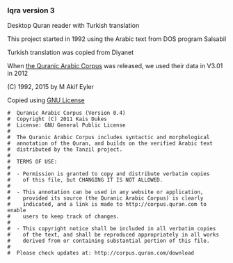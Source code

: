 ### Iqra version 3

Desktop Quran reader with Turkish translation

This project started in 1992 using the Arabic text from DOS program Salsabil

Turkish translation was copied from Diyanet

When [the Quranic Arabic Corpus](http://corpus.quran.com) was released, we used their data in V3.01 in 2012

(C) 1992, 2015 by M Akif Eyler

Copied using [GNU License](http://corpus.quran.com/download/)
````
#  Quranic Arabic Corpus (Version 0.4)
#  Copyright (C) 2011 Kais Dukes
#  License: GNU General Public License
#
#  The Quranic Arabic Corpus includes syntactic and morphological
#  annotation of the Quran, and builds on the verified Arabic text
#  distributed by the Tanzil project.
#
#  TERMS OF USE:
#
#  - Permission is granted to copy and distribute verbatim copies
#    of this file, but CHANGING IT IS NOT ALLOWED.
#
#  - This annotation can be used in any website or application,
#    provided its source (the Quranic Arabic Corpus) is clearly
#    indicated, and a link is made to http://corpus.quran.com to enable
#    users to keep track of changes.
#
#  - This copyright notice shall be included in all verbatim copies
#    of the text, and shall be reproduced appropriately in all works
#    derived from or containing substantial portion of this file.
#
#  Please check updates at: http://corpus.quran.com/download
````
